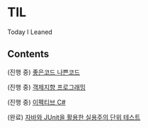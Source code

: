 # TIL
Today I Leaned

## Contents

(진행 중) [좋은코드 나쁜코드](https://github.com/firewoody237/TIL/tree/main/Good_Developer/Code%20Quality/%EC%A2%8B%EC%9D%80%EC%BD%94%EB%93%9C_%EB%82%98%EC%81%9C%EC%BD%94%EB%93%9C)

(진행 중) [객제지향 프로그래밍](https://github.com/firewoody237/TIL/tree/main/Good_Developer/OOP/%EA%B0%9D%EC%B2%B4%EC%A7%80%ED%96%A5_%ED%94%84%EB%A1%9C%EA%B7%B8%EB%9E%98%EB%B0%8D)

(진행 중) [이펙티브 C#](https://github.com/firewoody237/TIL/tree/main/CSharp/language/%EC%9D%B4%ED%8E%99%ED%8B%B0%EB%B8%8C%20CSharp)

(완료) [자바와 JUnit을 활용한 실용주의 단위 테스트](https://github.com/firewoody237/TIL/tree/main/Java/TDD/%EC%9E%90%EB%B0%94%EC%99%80_JUnit%EC%9D%84_%ED%99%9C%EC%9A%A9%ED%95%9C_%EC%8B%A4%EC%9A%A9%EC%A3%BC%EC%9D%98_%EB%8B%A8%EC%9C%84_%ED%85%8C%EC%8A%A4%ED%8A%B8)
